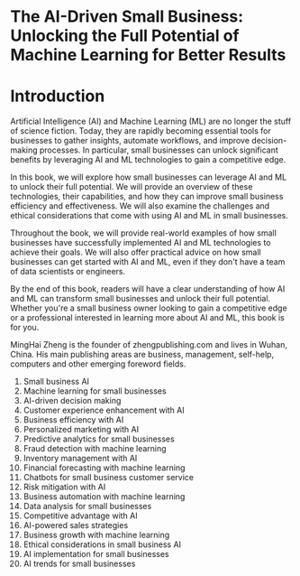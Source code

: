 # The AI-Driven Small Business: Unlocking the Full Potential of Machine Learning for Better Results

# Introduction

Artificial Intelligence (AI) and Machine Learning (ML) are no longer the stuff of science fiction. Today, they are rapidly becoming essential tools for businesses to gather insights, automate workflows, and improve decision-making processes. In particular, small businesses can unlock significant benefits by leveraging AI and ML technologies to gain a competitive edge.

In this book, we will explore how small businesses can leverage AI and ML to unlock their full potential. We will provide an overview of these technologies, their capabilities, and how they can improve small business efficiency and effectiveness. We will also examine the challenges and ethical considerations that come with using AI and ML in small businesses.

Throughout the book, we will provide real-world examples of how small businesses have successfully implemented AI and ML technologies to achieve their goals. We will also offer practical advice on how small businesses can get started with AI and ML, even if they don't have a team of data scientists or engineers.

By the end of this book, readers will have a clear understanding of how AI and ML can transform small businesses and unlock their full potential. Whether you're a small business owner looking to gain a competitive edge or a professional interested in learning more about AI and ML, this book is for you.

MingHai Zheng is the founder of zhengpublishing.com and lives in Wuhan, China. His main publishing areas are business, management, self-help, computers and other emerging foreword fields.



1. Small business AI
2. Machine learning for small businesses
3. AI-driven decision making
4. Customer experience enhancement with AI
5. Business efficiency with AI
6. Personalized marketing with AI
7. Predictive analytics for small businesses
8. Fraud detection with machine learning
9. Inventory management with AI
10. Financial forecasting with machine learning
11. Chatbots for small business customer service
12. Risk mitigation with AI
13. Business automation with machine learning
14. Data analysis for small businesses
15. Competitive advantage with AI
16. AI-powered sales strategies
17. Business growth with machine learning
18. Ethical considerations in small business AI
19. AI implementation for small businesses
20. AI trends for small businesses



